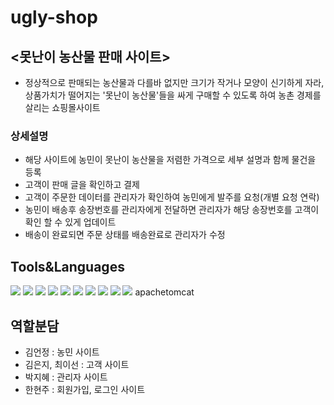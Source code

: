 # ugly-shop
## <못난이 농산물 판매 사이트>
- 정상적으로 판매되는 농산물과 다를바 없지만 크기가 작거나 모양이 신기하게 자라, 상품가치가 떨어지는 '못난이 농산물'들을 싸게 구매할 수 있도록 하여 농촌 경제를 살리는 쇼핑몰사이트
### 상세설명
- 해당 사이트에 농민이 못난이 농산물을 저렴한 가격으로 세부 설명과 함께 물건을 등록
- 고객이 판매 글을 확인하고 결제
- 고객이 주문한 데이터를 관리자가 확인하여 농민에게 발주를 요청(개별 요청 연락)
- 농민이 배송후 송장번호를 관리자에게 전달하면 관리자가 해당 송장번호를 고객이 확인 할 수 있게 업데이트
- 배송이 완료되면 주문 상태를 배송완료로 관리자가 수정
## Tools&Languages
<img src="https://img.shields.io/badge/Java-007396?style=flat-square&logo=Java&logoColor=white"/></a>
<img src="https://img.shields.io/badge/JavaScript-F7DF1E?style=flat-square&logo=JavaScript&logoColor=white"/></a>
<img src="https://img.shields.io/badge/MySQL-4479A1?style=flat-square&logo=MySQL&logoColor=white"/></a>
<img src="https://img.shields.io/badge/jquery-%230769AD.svg?style=for-the-badge&logo=jquery&logoColor=white"/></a>
<img src="https://img.shields.io/badge/Eclipse-FE7A16.svg?style=for-the-badge&logo=Eclipse&logoColor=white"/></a>
<img src="https://img.shields.io/badge/html5-%23E34F26.svg?style=for-the-badge&logo=html5&logoColor=white"/></a>
<img src="https://img.shields.io/badge/css-%231572B6.svg?style=for-the-badge&logo=css3&logoColor=white"/></a>
<img src="https://img.shields.io/badge/bootstrap-%23563D7C.svg?style=for-the-badge&logo=bootstrap&logoColor=white"/></a>
<img src="https://img.shields.io/badge/kakaotalk-ffcd00.svg?style=for-the-badge&logo=kakaotalk&logoColor=000000"/></a>
<img src="https://img.shields.io/badge/github-%23121011.svg?style=for-the-badge&logo=github&logoColor=white"/></a>
apachetomcat

## 역할분담
- 김언정 : 농민 사이트
- 김은지, 최이선 : 고객 사이트
- 박지혜 : 관리자 사이트
- 한현주 : 회원가입, 로그인 사이트








